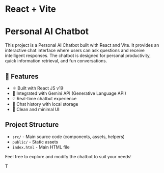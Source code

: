 # React + Vite

# Personal AI Chatbot

This project is a Personal AI Chatbot built with React and Vite. It provides an interactive chat interface where users can ask questions and receive intelligent responses. The chatbot is designed for personal productivity, quick information retrieval, and fun conversations.

## 🚀 Features

- ⚛️ Built with React JS v19
- 🤖 Integrated with Gemini API (Generative Language API)
- 💡 Real-time chatbot experience
- 📜 Chat history with local storage
- 🎯 Clean and minimal UI


## Project Structure

- `src/` - Main source code (components, assets, helpers)
- `public/` - Static assets
- `index.html` - Main HTML file

Feel free to explore and modify the chatbot to suit your needs!

T